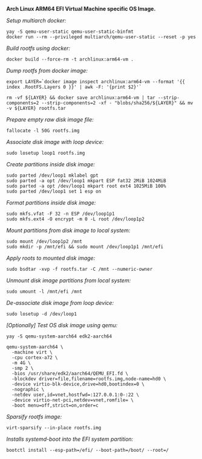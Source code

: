 **Arch Linux ARM64 EFI Virtual Machine specific OS Image.**

*Setup multiarch docker:*

	yay -S qemu-user-static qemu-user-static-binfmt
	docker run --rm --privileged multiarch/qemu-user-static --reset -p yes

*Build rootfs using docker:*

	docker build --force-rm -t archlinux:arm64-vm .

*Dump rootfs from docker image:*

	export LAYER=`docker image inspect archlinux:arm64-vm --format '{{ index .RootFS.Layers 0 }}' | awk -F: '{print $2}'`

	rm -vf ${LAYER} && docker save archlinux:arm64-vm | tar --strip-components=2 --strip-components=2 -xf - "blobs/sha256/${LAYER}" && mv -v ${LAYER} rootfs.tar

*Prepare empty raw disk image file:*

	fallocate -l 50G rootfs.img

*Associate disk image with loop device:*

	sudo losetup loop1 rootfs.img

*Create partitions inside disk image:*

	sudo parted /dev/loop1 mklabel gpt
	sudo parted -a opt /dev/loop1 mkpart ESP fat32 2MiB 1024MiB
	sudo parted -a opt /dev/loop1 mkpart root ext4 1025MiB 100%
	sudo parted /dev/loop1 set 1 esp on

*Format partitions inside disk image:*

	sudo mkfs.vfat -F 32 -n ESP /dev/loop1p1
	sudo mkfs.ext4 -O encrypt -m 0 -L root /dev/loop1p2

*Mount partitions from disk image to local system:*

	sudo mount /dev/loop1p2 /mnt
	sudo mkdir -p /mnt/efi && sudo mount /dev/loop1p1 /mnt/efi

*Apply roots to mounted disk image:*

	sudo bsdtar -xvp -f rootfs.tar -C /mnt --numeric-owner

*Unmount disk image partitions from local system:*

	sudo umount -l /mnt/efi /mnt

*De-associate disk image from loop device:*

	sudo losetup -d /dev/loop1

*[Optionally] Test OS disk image using qemu:*

	yay -S qemu-system-aarch64 edk2-aarch64

	qemu-system-aarch64 \
	  -machine virt \
	  -cpu cortex-a72 \
	  -m 4G \
	  -smp 2 \
	  -bios /usr/share/edk2/aarch64/QEMU_EFI.fd \
	  -blockdev driver=file,filename=rootfs.img,node-name=hd0 \
	  -device virtio-blk-device,drive=hd0,bootindex=0 \
	  -nographic \
	  -netdev user,id=vnet,hostfwd=:127.0.0.1:0-:22 \
	  -device virtio-net-pci,netdev=vnet,romfile= \
	  -boot menu=off,strict=on,order=c

*Sparsify rootfs image:*

	virt-sparsify --in-place rootfs.img

*Installs systemd-boot into the EFI system partition:*

	bootctl install --esp-path=/efi/ --boot-path=/boot/ --root=/
